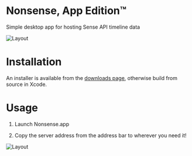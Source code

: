 # Nonsense, App Edition™

Simple desktop app for hosting Sense API timeline data

![Layout](ttps://github.com/hello/Nonsense.app/raw/master/window.png?token=AAUWji5fIyXP0dGT3vE_2ydfiuqfElkkks5Vy72JwA%3D%3D)

# Installation

An installer is available from the [downloads page](https://github.com/hello/Nonsense.app/releases), otherwise build from source in Xcode.

# Usage

1. Launch Nonsense.app

2. Copy the server address from the address bar to wherever you need it!

![Layout](ttps://github.com/hello/Nonsense.app/raw/master/safari.png?token=AAUWji5fIyXP0dGT3vE_2ydfiuqfElkkks5Vy72JwA%3D%3D)
